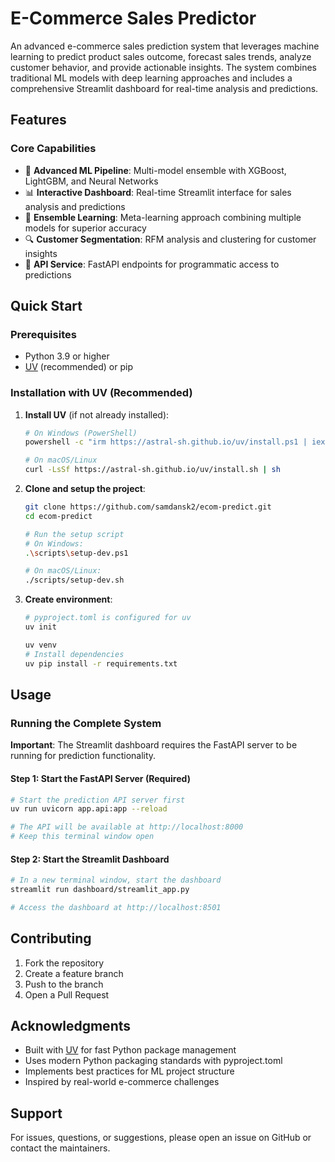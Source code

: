 # E-Commerce Sales Predictor

An advanced e-commerce sales prediction system that leverages machine learning to predict product sales outcome, forecast sales trends, analyze customer behavior, and provide actionable insights. The system combines traditional ML models with deep learning approaches and includes a comprehensive Streamlit dashboard for real-time analysis and predictions.

## Features

### Core Capabilities
- 🚀 **Advanced ML Pipeline**: Multi-model ensemble with XGBoost, LightGBM, and Neural Networks
- 📊 **Interactive Dashboard**: Real-time Streamlit interface for sales analysis and predictions
- 🤖 **Ensemble Learning**: Meta-learning approach combining multiple models for superior accuracy
- 🔍 **Customer Segmentation**: RFM analysis and clustering for customer insights
- 📱 **API Service**: FastAPI endpoints for programmatic access to predictions

## Quick Start

### Prerequisites

- Python 3.9 or higher
- [UV](https://github.com/astral-sh/uv) (recommended) or pip

### Installation with UV (Recommended)

1. **Install UV** (if not already installed):
   ```bash
   # On Windows (PowerShell)
   powershell -c "irm https://astral-sh.github.io/uv/install.ps1 | iex"
   
   # On macOS/Linux
   curl -LsSf https://astral-sh.github.io/uv/install.sh | sh
   ```

2. **Clone and setup the project**:
   ```bash
   git clone https://github.com/samdansk2/ecom-predict.git
   cd ecom-predict
   
   # Run the setup script
   # On Windows:
   .\scripts\setup-dev.ps1
   
   # On macOS/Linux:
   ./scripts/setup-dev.sh
   ```

3. **Create environment**:
    ```bash
    # pyproject.toml is configured for uv
    uv init

    uv venv
    # Install dependencies
    uv pip install -r requirements.txt
   ```

## Usage

### Running the Complete System

**Important**: The Streamlit dashboard requires the FastAPI server to be running for prediction functionality.

#### Step 1: Start the FastAPI Server (Required)
```bash
# Start the prediction API server first
uv run uvicorn app.api:app --reload

# The API will be available at http://localhost:8000
# Keep this terminal window open
```

#### Step 2: Start the Streamlit Dashboard
```bash
# In a new terminal window, start the dashboard
streamlit run dashboard/streamlit_app.py

# Access the dashboard at http://localhost:8501
```

## Contributing

1. Fork the repository
2. Create a feature branch 
3. Push to the branch 
4. Open a Pull Request

## Acknowledgments

- Built with [UV](https://github.com/astral-sh/uv) for fast Python package management
- Uses modern Python packaging standards with pyproject.toml
- Implements best practices for ML project structure
- Inspired by real-world e-commerce challenges

## Support

For issues, questions, or suggestions, please open an issue on GitHub or contact the maintainers.